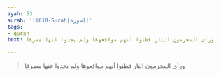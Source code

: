 ```yaml
---
ayah: 53
surah: '[[018-Surah|سورة]]'
tags:
- quran
text: ورأى المجرمون النار فظنوا أنهم مواقعوها ولم يجدوا عنها مصرفا

---
```

> ورأى المجرمون النار فظنوا أنهم مواقعوها ولم يجدوا عنها مصرفا
